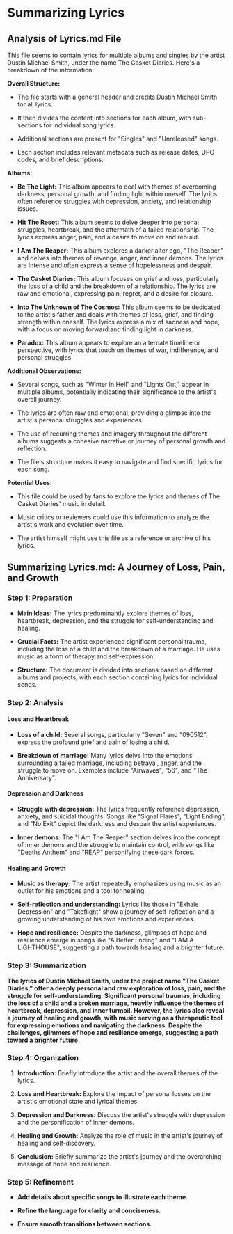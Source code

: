 # Summarizing Lyrics

## Analysis of Lyrics.md File

This file seems to contain lyrics for multiple albums and singles by the artist Dustin Michael Smith, under the name The Casket Diaries. Here's a breakdown of the information:

**Overall Structure:**

  * The file starts with a general header and credits Dustin Michael Smith for all lyrics.

  * It then divides the content into sections for each album, with sub-sections for individual song lyrics.

  * Additional sections are present for "Singles" and "Unreleased" songs.

  * Each section includes relevant metadata such as release dates, UPC codes, and brief descriptions.

**Albums:**

  * **Be The Light:** This album appears to deal with themes of overcoming darkness, personal growth, and finding light within oneself. The lyrics often reference struggles with depression, anxiety, and relationship issues.

  * **Hit The Reset:** This album seems to delve deeper into personal struggles, heartbreak, and the aftermath of a failed relationship. The lyrics express anger, pain, and a desire to move on and rebuild.

  * **I Am The Reaper:** This album explores a darker alter ego, "The Reaper," and delves into themes of revenge, anger, and inner demons. The lyrics are intense and often express a sense of hopelessness and despair.

  * **The Casket Diaries:** This album focuses on grief and loss, particularly the loss of a child and the breakdown of a relationship. The lyrics are raw and emotional, expressing pain, regret, and a desire for closure.

  * **Into The Unknown of The Cosmos:** This album seems to be dedicated to the artist's father and deals with themes of loss, grief, and finding strength within oneself. The lyrics express a mix of sadness and hope, with a focus on moving forward and finding light in darkness.

  * **Paradox:** This album appears to explore an alternate timeline or perspective, with lyrics that touch on themes of war, indifference, and personal struggles.

**Additional Observations:**

  * Several songs, such as "Winter In Hell" and "Lights Out," appear in multiple albums, potentially indicating their significance to the artist's overall journey.

  * The lyrics are often raw and emotional, providing a glimpse into the artist's personal struggles and experiences.

  * The use of recurring themes and imagery throughout the different albums suggests a cohesive narrative or journey of personal growth and reflection.

  * The file's structure makes it easy to navigate and find specific lyrics for each song.

**Potential Uses:**

  * This file could be used by fans to explore the lyrics and themes of The Casket Diaries' music in detail.

  * Music critics or reviewers could use this information to analyze the artist's work and evolution over time.

  * The artist himself might use this file as a reference or archive of his lyrics.

## Summarizing Lyrics.md: A Journey of Loss, Pain, and Growth

### Step 1: Preparation

  * **Main Ideas:** The lyrics predominantly explore themes of loss, heartbreak, depression, and the struggle for self-understanding and healing.

  * **Crucial Facts:** The artist experienced significant personal trauma, including the loss of a child and the breakdown of a marriage. He uses music as a form of therapy and self-expression.

  * **Structure:** The document is divided into sections based on different albums and projects, with each section containing lyrics for individual songs.

### Step 2: Analysis

#### Loss and Heartbreak

  * **Loss of a child:** Several songs, particularly "Seven" and "090512", express the profound grief and pain of losing a child.

  * **Breakdown of marriage:** Many lyrics delve into the emotions surrounding a failed marriage, including betrayal, anger, and the struggle to move on. Examples include "Airwaves", "56", and "The Anniversary".

#### Depression and Darkness

  * **Struggle with depression:** The lyrics frequently reference depression, anxiety, and suicidal thoughts. Songs like "Signal Flares", "Light Ending", and "No Exit" depict the darkness and despair the artist experiences.

  * **Inner demons:** The "I Am The Reaper" section delves into the concept of inner demons and the struggle to maintain control, with songs like "Deaths Anthem" and "REAP" personifying these dark forces.

#### Healing and Growth

  * **Music as therapy:** The artist repeatedly emphasizes using music as an outlet for his emotions and a tool for healing.

  * **Self-reflection and understanding:** Lyrics like those in "Exhale Depression" and "Takeflight" show a journey of self-reflection and a growing understanding of his own emotions and experiences.

  * **Hope and resilience:** Despite the darkness, glimpses of hope and resilience emerge in songs like "A Better Ending" and "I AM A LIGHTHOUSE", suggesting a path towards healing and a brighter future.

### Step 3: Summarization

**The lyrics of Dustin Michael Smith, under the project name "The Casket Diaries," offer a deeply personal and raw exploration of loss, pain, and the struggle for self-understanding. Significant personal traumas, including the loss of a child and a broken marriage, heavily influence the themes of heartbreak, depression, and inner turmoil. However, the lyrics also reveal a journey of healing and growth, with music serving as a therapeutic tool for expressing emotions and navigating the darkness. Despite the challenges, glimmers of hope and resilience emerge, suggesting a path toward a brighter future.**

### Step 4: Organization

  1. **Introduction:** Briefly introduce the artist and the overall themes of the lyrics.

  2. **Loss and Heartbreak:** Explore the impact of personal losses on the artist's emotional state and lyrical themes.

  3. **Depression and Darkness:** Discuss the artist's struggle with depression and the personification of inner demons.

  4. **Healing and Growth:** Analyze the role of music in the artist's journey of healing and self-discovery.

  5. **Conclusion:** Briefly summarize the artist's journey and the overarching message of hope and resilience.

### Step 5: Refinement

  * **Add details about specific songs to illustrate each theme.**

  * **Refine the language for clarity and conciseness.**

  * **Ensure smooth transitions between sections.**
